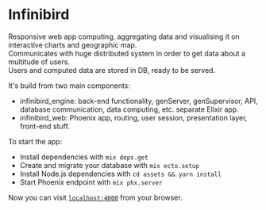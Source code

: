 # Infinibird

Responsive web app computing, aggregating data and visualising it on interactive charts and geographic map.  
Communicates with huge distributed system in order to get data about a multitude of users.  
Users and computed data are stored in DB, ready to be served.

It's build from two main components:

- infinibird_engine: back-end functionality, genServer, genSupervisor, API, database communication, data computing, etc. separate Elixir app.
- infinibird_web: Phoenix app, routing, user session, presentation layer, front-end stuff.

To start the app:

- Install dependencies with `mix deps.get`
- Create and migrate your database with `mix ecto.setup`
- Install Node.js dependencies with `cd assets && yarn install`
- Start Phoenix endpoint with `mix phx.server`

Now you can visit [`localhost:4000`](http://localhost:4000) from your browser.
